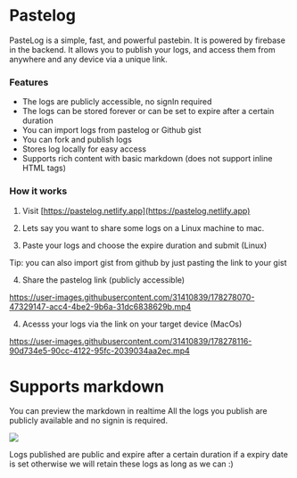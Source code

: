 # Pastelog

PasteLog is a simple, fast, and powerful pastebin. It is powered by firebase in the backend.
It allows you to publish your logs, and access them from anywhere and any device via a unique link.


### Features
- The logs are publicly accessible, no signIn required
- The logs can be stored forever or can be set to expire after a certain duration
- You can import logs from pastelog or Github gist
- You can fork and publish logs
- Stores log locally for easy access
- Supports rich content with basic markdown (does not support inline HTML tags)

### How it works


1. Visit [https://pastelog.netlify.app](https://pastelog.netlify.app)

2. Lets say you want to share some logs on a Linux machine to mac.

3. Paste your logs and choose the expire duration and submit (Linux)

Tip: you can also import gist from github by just pasting the link to your gist 

4. Share the pastelog link (publicly accessible)

https://user-images.githubusercontent.com/31410839/178278070-47329147-acc4-4be2-9b6a-31dc6838629b.mp4


4. Acesss your logs via the link on your target device (MacOs)

https://user-images.githubusercontent.com/31410839/178278116-90d734e5-90cc-4122-95fc-2039034aa2ec.mp4


# Supports markdown

You can preview the markdown in realtime
All the logs you publish are publicly available and no signin is required.

![](https://cdn.pixabay.com/photo/2015/04/23/22/00/tree-736885_1280.jpg)


Logs published are public and expire after a certain duration if a expiry date is set otherwise we will retain these logs as long as we can :)